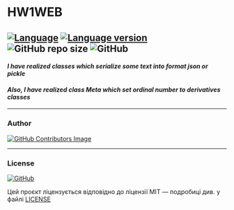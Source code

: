 # **HW1WEB**
[![Language](https://img.shields.io/badge/language-python-yellow?&style=plastic)](https://www.python.org)
[![Language version](https://img.shields.io/badge/version-3.9-red?&style=plastic)](https://www.python.org/downloads/)
![GitHub repo size](https://img.shields.io/github/repo-size/LeadShadow/hw1web?&style=plastic)
![GitHub](https://img.shields.io/github/license/LeadShadow/hw1web?&style=plastic)
---

#### *I have realized classes which serialize some text into format json or pickle*


#### *Also, I have realized class Meta which set ordinal number to derivatives classes*

---
### Author
[![GitHub Contributors Image](https://contrib.rocks/image?repo=LeadShadow/hw1web)](https://github.com/LeadShadow)

---
### License

[![GitHub](https://img.shields.io/github/license/LeadShadow/hw1web)](https://github.com/LeadShadow/hw1web/blob/main/LICENSE)

Цей проєкт ліцензується відповідно до ліцензії MIT — подробиці див. у файлі [LICENSE](https://github.com/LeadShadow/Chw1web/blob/main/LICENSE)

